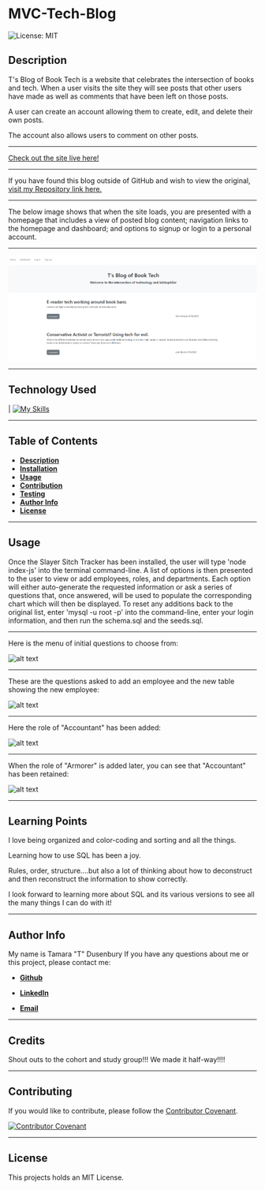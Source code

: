 # MVC-Tech-Blog

![License: MIT](https://img.shields.io/badge/License-MIT-yellow.svg)

## Description 

T's Blog of Book Tech is a website that celebrates the intersection of books and tech. When a user visits the site they will see posts that other users have made as well as comments that have been left on those posts.

A user can create an account allowing them to create, edit, and delete their own posts.

The account also allows users to comment on other posts.

---------------------------------------------------------------------------------------------------------------------------------------------

[Check out the site live here!](https://git.heroku.com/t-mvc-tech-blog.git)

-------------------------------------------------------------------------------------------------------------------------------------------------------------------------------------------

If you have found this blog outside of GitHub and wish to view the original, [visit my Repository link here.](https://github.com/tdusenbury/MVC-Tech-Blog)


-------------------------------------------------------------------------------------------------------------------------------------------------------------------------------------------

The below image shows that when the site loads, you are presented with a homepage that includes a view of posted blog content; navigation links to the homepage and dashboard; and options to signup or login to a personal account.

----------------------------------------------------------------------------------------------------------------------------------------------------------------------------------------

![alt text](./img/homepage.PNG)


-------------------------------------------------------------------------------------------------------------------------------------------------------------------------------------------

## Technology Used 

| [![My Skills](https://skillicons.dev/icons?i=bootstrap,heroku,html,js,nodejs,vscode,github,mysql&theme=light)](https://skillicons.dev) 


-------------------------------------------------------------------------------------------------------------------------------------------------------------------------------------------


## Table of Contents

  - [**Description**](#description)
  - [**Installation**](#installation)
  - [**Usage**](#usage)
  - [**Contribution**](#contributing)
  - [**Testing**](#tests)
  - [**Author Info**](#author-info)
  - [**License**](#license)


-------------------------------------------------------------------------------------------------------------------------------------------------------------------------------------------
## Usage 

Once the Slayer Sitch Tracker has been installed, the user will type 'node index-js' into the terminal command-line. A list of options is then presented to the user to view or add employees, roles, and departments. Each option will either auto-generate the requested information or ask a series of questions that, once answered, will be used to populate the corresponding chart which will then be displayed. To reset any additions back to the original list, enter 'mysql -u root -p' into the command-line, enter your login information, and then run the schema.sql and the seeds.sql.
*************
Here is the menu of initial questions to choose from:

![alt text](./img/FirstQuestions.PNG)

****************
These are the questions asked to add an employee and the new table showing the new employee:

![alt text](./img/AddEmployee.PNG)

*****************
Here the role of "Accountant" has been added:

![alt text](./img/AddRoleAccountant.PNG)
**************************************
When the role of "Armorer" is added later, you can see that "Accountant" has been retained:

![alt text](./img/AddRoleArmorer.PNG)


-------------------------------------------------------------------------------------------------------------------------------------------------------------------------------------------

## Learning Points

I love being organized and color-coding and sorting and all the things. 

Learning how to use SQL has been a joy.

Rules, order, structure....but also a lot of thinking about how to deconstruct and then reconstruct the information to show correctly.

I look forward to learning more about SQL and its various versions to see all the many things I can do with it!


-------------------------------------------------------------------------------------------------------------------------------------------------------------------------------------------

## Author Info
My name is Tamara "T" Dusenbury
If you have any questions about me or this project, please contact me:
  
- [**Github**](https://github.com/tdusenbury)

- [**LinkedIn**](https://linkedin.com/in/tamara-dusenbury-02ab8591)

- [**Email**](mailto:tamara.dusenbury@gmail.com)


-------------------------------------------------------------------------------------------------------------------------------------------------------------------------------------------
## Credits

Shout outs to the cohort and study group!!! We made it half-way!!!!

-------------------------------------------------------------------------------------------------------------------------------------------------------------------------------------------

## Contributing

If you would like to contribute, please follow the [Contributor Covenant](https://www.contributor-covenant.org/).

[![Contributor Covenant](https://img.shields.io/badge/Contributor%20Covenant-2.1-4baaaa.svg)](code_of_conduct.md)

-------------------------------------------------------------------------------------------------------------------------------------------------------------------------------------------

## License

This projects holds an MIT License.